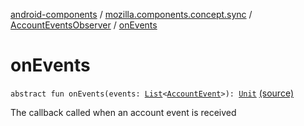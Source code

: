 [android-components](../../index.md) / [mozilla.components.concept.sync](../index.md) / [AccountEventsObserver](index.md) / [onEvents](./on-events.md)

# onEvents

`abstract fun onEvents(events: `[`List`](https://kotlinlang.org/api/latest/jvm/stdlib/kotlin.collections/-list/index.html)`<`[`AccountEvent`](../-account-event/index.md)`>): `[`Unit`](https://kotlinlang.org/api/latest/jvm/stdlib/kotlin/-unit/index.html) [(source)](https://github.com/mozilla-mobile/android-components/blob/master/components/concept/sync/src/main/java/mozilla/components/concept/sync/AccountEvent.kt#L12)

The callback called when an account event is received


